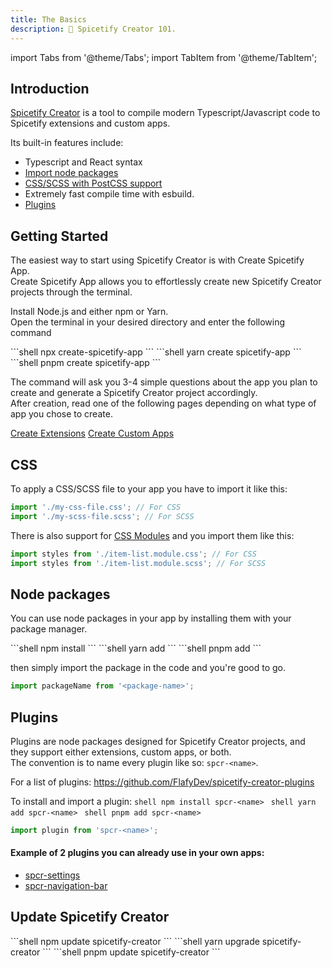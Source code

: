 ```yaml
---
title: The Basics
description: 🤠 Spicetify Creator 101.
---
```


import Tabs from '@theme/Tabs';
import TabItem from '@theme/TabItem';

## Introduction

[Spicetify Creator](https://github.com/FlafyDev/spicetify-creator) is a tool to compile modern Typescript/Javascript code to Spicetify extensions and custom apps.

Its built-in features include:

- Typescript and React syntax
- [Import node packages](#node-packages)
- [CSS/SCSS with PostCSS support](#css)
- Extremely fast compile time with esbuild.
- [Plugins](#plugins)

## Getting Started

The easiest way to start using Spicetify Creator is with Create Spicetify App.  
Create Spicetify App allows you to effortlessly create new Spicetify Creator projects through the terminal.

Install Node.js and either npm or Yarn.  
Open the terminal in your desired directory and enter the following command

<Tabs groupId="package-managers">
  <TabItem value="npm" label="npm" default>
    ```shell
      npx create-spicetify-app
    ```
  </TabItem>
  <TabItem value="yarn" label="Yarn">
    ```shell
      yarn create spicetify-app
    ```
  </TabItem>
  <TabItem value="pnpm" label="pnpm">
    ```shell
      pnpm create spicetify-app
    ```
  </TabItem>
</Tabs>

The command will ask you 3-4 simple questions about the app you plan to create and generate a Spicetify Creator project accordingly.  
After creation, read one of the following pages depending on what type of app you chose to create.

<div style={{width: '100%', justifyContent: 'center', alignItems: 'center', display: 'flex', padding: '20px', textAlign: 'center'}}>
  <span style={{margin: '0 20px'}}><a href='/docs/development/spicetify-creator/create-extensions'>Create Extensions</a></span>
  <span style={{margin: '0 20px'}}><a href='/docs/development/spicetify-creator/create-custom-apps'>Create Custom Apps</a></span>
</div>

## CSS

To apply a CSS/SCSS file to your app you have to import it like this:

```ts
import './my-css-file.css'; // For CSS
import './my-scss-file.scss'; // For SCSS
```

There is also support for [CSS Modules](https://github.com/css-modules/css-modules) and you import them like this:

```ts
import styles from './item-list.module.css'; // For CSS
import styles from './item-list.module.scss'; // For SCSS
```

## Node packages

You can use node packages in your app by installing them with your package manager.

<Tabs groupId="package-managers">
  <TabItem value="npm" label="npm" default>
    ```shell
      npm install <package-name>
    ```
  </TabItem>
  <TabItem value="yarn" label="Yarn">
    ```shell
      yarn add <package-name>
    ```
  </TabItem>
  <TabItem value="pnpm" label="pnpm">
    ```shell
      pnpm add <package-name>
    ```
  </TabItem>
</Tabs>

then simply import the package in the code and you're good to go.

```ts
import packageName from '<package-name>';
```

## Plugins

Plugins are node packages designed for Spicetify Creator projects, and they support either extensions, custom apps, or both.  
The convention is to name every plugin like so: `spcr-<name>`.

For a list of plugins: https://github.com/FlafyDev/spicetify-creator-plugins

To install and import a plugin:
<Tabs groupId="package-managers">
<TabItem value="npm" label="npm" default>
    ```shell
      npm install spcr-<name>
    ```
  </TabItem>
  <TabItem value="yarn" label="Yarn">
    ```shell
      yarn add spcr-<name>
    ```
  </TabItem>
  <TabItem value="pnpm" label="pnpm">
    ```shell
      pnpm add spcr-<name>
    ```
  </TabItem>
</Tabs>

```ts
import plugin from 'spcr-<name>';
```

#### Example of 2 plugins you can already use in your own apps:

- [spcr-settings](https://github.com/FlafyDev/spicetify-creator-plugins/tree/main/packages/spcr-settings)
- [spcr-navigation-bar](https://github.com/FlafyDev/spicetify-creator-plugins/tree/main/packages/spcr-navigation-bar)

## Update Spicetify Creator

<Tabs groupId="package-managers">
  <TabItem value="npm" label="npm" default>
    ```shell
      npm update spicetify-creator
    ```
  </TabItem>
  <TabItem value="yarn" label="Yarn">
    ```shell
      yarn upgrade spicetify-creator
    ```
  </TabItem>
  <TabItem value="pnpm" label="pnpm">
    ```shell
      pnpm update spicetify-creator
    ```
  </TabItem>
</Tabs>
